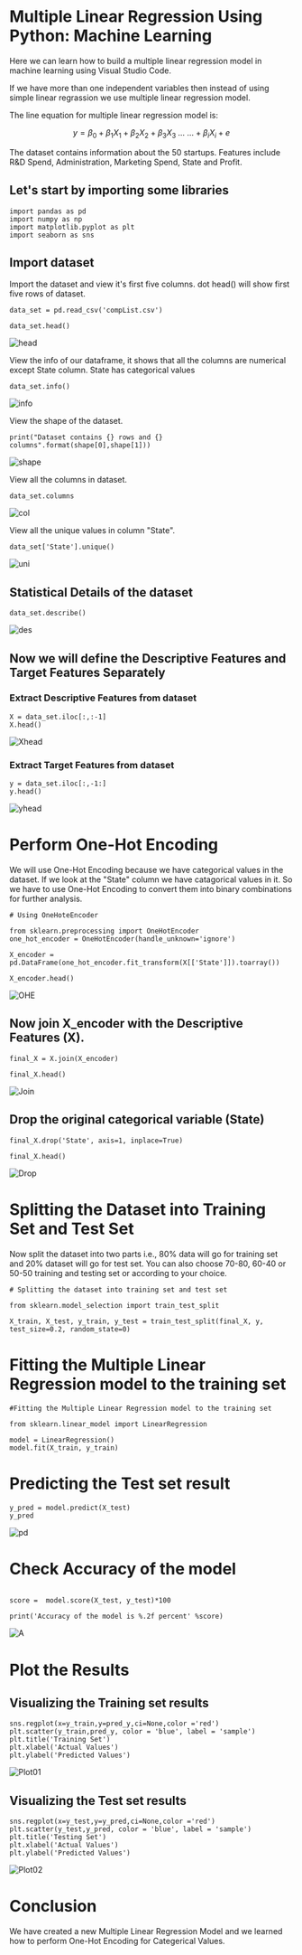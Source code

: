 # Multiple Linear Regression Using Python: Machine Learning

Here we can learn how to build a multiple linear regression model in machine learning using Visual Studio Code.

If we have more than one independent variables then instead of using simple linear regrassion we use multiple linear regression model.

The line equation for multiple linear regression model is:

$$
y = \beta_0 + \beta_1X_1 + \beta_2X_2 + \beta_3X_3 \; \dotsc \: \dotsc + \beta_iX_i + e  
$$

The dataset contains information about the 50 startups. Features include R&D Spend, Administration, Marketing Spend, State and Profit.

## Let's start by importing some libraries

```
import pandas as pd
import numpy as np
import matplotlib.pyplot as plt
import seaborn as sns
```

## Import dataset

Import the dataset and view it's first five columns. dot head() will show first five rows of dataset.

```
data_set = pd.read_csv('compList.csv')

data_set.head()
```

![head](dataset_head.png)

View the info of our dataframe, it shows that all the columns are numerical except State column. State has categorical values

```
data_set.info()
```

![info](dataset_info.png)

View the shape of the dataset.

```shape = data_set.shape
print("Dataset contains {} rows and {} columns".format(shape[0],shape[1]))
```

![shape](dataset_shape.png)

View all the columns in dataset.

```
data_set.columns
```

![col](dataset_col.png)

View all the unique values in column "State".

```
data_set['State'].unique()
```

![uni](dataset_uni.png)

## Statistical Details of the dataset

```
data_set.describe()
```

![des](dataset_des.png)

## Now we will define the Descriptive Features and Target Features Separately

### Extract Descriptive Features from dataset

```
X = data_set.iloc[:,:-1]
X.head()
```

![Xhead](X_head.png)

### Extract Target Features from dataset

```
y = data_set.iloc[:,-1:]
y.head()
```

![yhead](y_head.png)

# Perform One-Hot Encoding

We will use One-Hot Encoding because we have categorical values in the dataset. If we look at the "State" column we have catagorical values in it. So we have to use One-Hot Encoding to convert them into binary combinations for further analysis.

```
# Using OneHoteEncoder

from sklearn.preprocessing import OneHotEncoder
one_hot_encoder = OneHotEncoder(handle_unknown='ignore')

X_encoder = pd.DataFrame(one_hot_encoder.fit_transform(X[['State']]).toarray())

X_encoder.head()
```

![OHE](onehotencoder.png)

## Now join X_encoder with the Descriptive Features (X).

```
final_X = X.join(X_encoder)

final_X.head()
```
![Join](join_columns.png)

## Drop the original categorical variable (State)

```
final_X.drop('State', axis=1, inplace=True)

final_X.head()
```
![Drop](drop_columns.png)


# Splitting the Dataset into Training Set and Test Set

Now split the dataset into two parts i.e., 80% data will go for training set and 20% dataset will go for test set. You can also choose 70-80, 60-40 or 50-50 training and testing set or according to your choice.

```
# Splitting the dataset into training set and test set

from sklearn.model_selection import train_test_split

X_train, X_test, y_train, y_test = train_test_split(final_X, y, test_size=0.2, random_state=0)
```

# Fitting the Multiple Linear Regression model to the training set

```
#Fitting the Multiple Linear Regression model to the training set

from sklearn.linear_model import LinearRegression

model = LinearRegression()
model.fit(X_train, y_train)
```

# Predicting the Test set result

```
y_pred = model.predict(X_test)
y_pred
```

![pd](prediction.png)

# Check Accuracy of the model

```

score =  model.score(X_test, y_test)*100

print('Accuracy of the model is %.2f percent' %score) 
```

![A](accuracy.png)

# Plot the Results

## Visualizing the Training set results

```
sns.regplot(x=y_train,y=pred_y,ci=None,color ='red')
plt.scatter(y_train,pred_y, color = 'blue', label = 'sample')
plt.title('Training Set')
plt.xlabel('Actual Values')
plt.ylabel('Predicted Values')
```

![Plot01](output.png)

## Visualizing the Test set results

```
sns.regplot(x=y_test,y=y_pred,ci=None,color ='red')
plt.scatter(y_test,y_pred, color = 'blue', label = 'sample')
plt.title('Testing Set')
plt.xlabel('Actual Values')
plt.ylabel('Predicted Values')
```

![Plot02](output_test.png)

# Conclusion

We have created a new Multiple Linear Regression Model and we learned how to perform One-Hot Encoding for Categerical Values.
